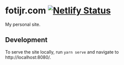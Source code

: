 # fotijr.com [![Netlify Status](https://api.netlify.com/api/v1/badges/512ca904-a800-40a4-9214-ddbdd66d317f/deploy-status)](https://app.netlify.com/sites/fotijr/deploys)
My personal site.

## Development
To serve the site locally, run `yarn serve` and navigate to http://localhost:8080/.